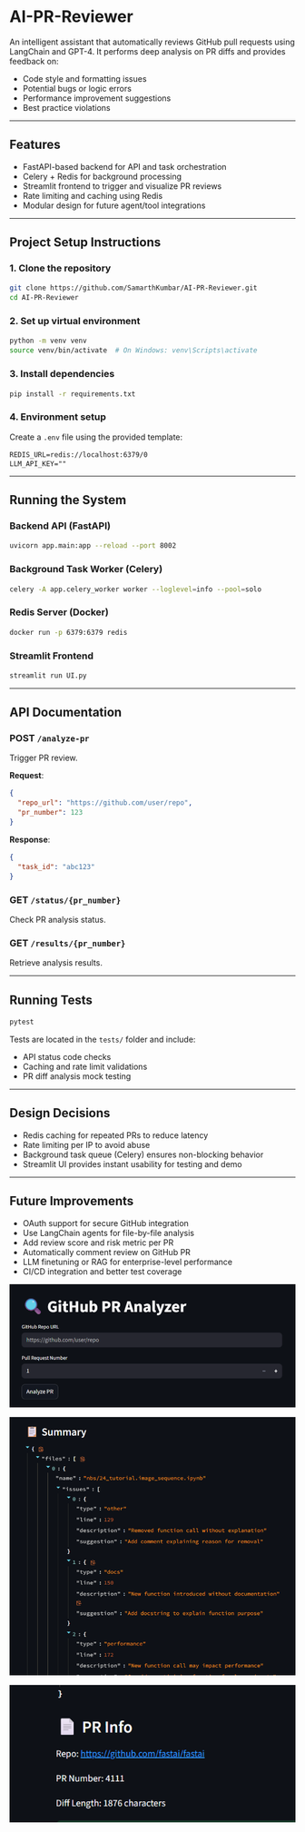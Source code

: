 # AI-PR-Reviewer

An intelligent assistant that automatically reviews GitHub pull requests using LangChain and GPT-4. It performs deep analysis on PR diffs and provides feedback on:

- Code style and formatting issues  
- Potential bugs or logic errors  
- Performance improvement suggestions  
- Best practice violations  

---

## Features

- FastAPI-based backend for API and task orchestration  
- Celery + Redis for background processing  
- Streamlit frontend to trigger and visualize PR reviews  
- Rate limiting and caching using Redis  
- Modular design for future agent/tool integrations  

---

## Project Setup Instructions

### 1. Clone the repository

```bash
git clone https://github.com/SamarthKumbar/AI-PR-Reviewer.git
cd AI-PR-Reviewer
```

### 2. Set up virtual environment

```bash
python -m venv venv
source venv/bin/activate  # On Windows: venv\Scripts\activate
```

### 3. Install dependencies

```bash
pip install -r requirements.txt
```

### 4. Environment setup

Create a `.env` file using the provided template:

```
REDIS_URL=redis://localhost:6379/0
LLM_API_KEY=""
```

---

## Running the System

### Backend API (FastAPI)

```bash
uvicorn app.main:app --reload --port 8002
```

### Background Task Worker (Celery)

```bash
celery -A app.celery_worker worker --loglevel=info --pool=solo
```

### Redis Server (Docker)

```bash
docker run -p 6379:6379 redis
```

### Streamlit Frontend

```bash
streamlit run UI.py
```

---

## API Documentation

### POST `/analyze-pr`

Trigger PR review.

**Request**:

```json
{
  "repo_url": "https://github.com/user/repo",
  "pr_number": 123
}
```

**Response**:

```json
{
  "task_id": "abc123"
}
```

### GET `/status/{pr_number}`

Check PR analysis status.

### GET `/results/{pr_number}`

Retrieve analysis results.

---

## Running Tests

```bash
pytest
```

Tests are located in the `tests/` folder and include:

- API status code checks  
- Caching and rate limit validations  
- PR diff analysis mock testing  

---

## Design Decisions

- Redis caching for repeated PRs to reduce latency  
- Rate limiting per IP to avoid abuse  
- Background task queue (Celery) ensures non-blocking behavior  
- Streamlit UI provides instant usability for testing and demo  

---

## Future Improvements

- OAuth support for secure GitHub integration  
- Use LangChain agents for file-by-file analysis  
- Add review score and risk metric per PR  
- Automatically comment review on GitHub PR  
- LLM finetuning or RAG for enterprise-level performance  
- CI/CD integration and better test coverage  

![PR Analyzer](image.png)

![Summary](image2.png)

![Info](image3.png)

